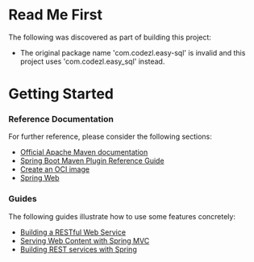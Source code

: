 # Read Me First
The following was discovered as part of building this project:

* The original package name 'com.codezl.easy-sql' is invalid and this project uses 'com.codezl.easy_sql' instead.

# Getting Started

### Reference Documentation
For further reference, please consider the following sections:

* [Official Apache Maven documentation](https://maven.apache.org/guides/index.html)
* [Spring Boot Maven Plugin Reference Guide](https://docs.spring.io/spring-boot/docs/3.2.6/maven-plugin/reference/html/)
* [Create an OCI image](https://docs.spring.io/spring-boot/docs/3.2.6/maven-plugin/reference/html/#build-image)
* [Spring Web](https://docs.spring.io/spring-boot/docs/3.2.6/reference/htmlsingle/index.html#web)

### Guides
The following guides illustrate how to use some features concretely:

* [Building a RESTful Web Service](https://spring.io/guides/gs/rest-service/)
* [Serving Web Content with Spring MVC](https://spring.io/guides/gs/serving-web-content/)
* [Building REST services with Spring](https://spring.io/guides/tutorials/rest/)

